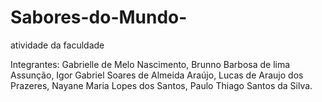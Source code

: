 # Sabores-do-Mundo-
atividade da faculdade 

Integrantes:
Gabrielle de Melo Nascimento,
Brunno Barbosa de lima Assunção,
Igor Gabriel Soares de Almeida Araújo,
Lucas de Araujo dos Prazeres, 
Nayane Maria Lopes dos Santos, 
Paulo Thiago Santos da Silva.
